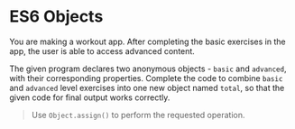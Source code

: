 # ES6 Objects

You are making a workout app. After completing the basic exercises in the app, the user is able to access advanced content.

The given program declares two anonymous objects - `basic` and `advanced`, with their corresponding properties. Complete the code to combine `basic` and `advanced` level exercises into one new object named `total`, so that the given code for final output works correctly.

>Use `Object.assign()` to perform the requested operation.